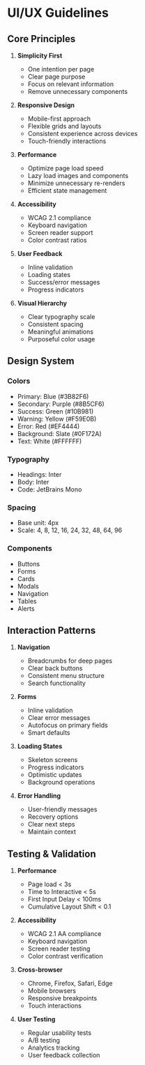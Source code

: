 # UI/UX Guidelines

## Core Principles

1. **Simplicity First**
   - One intention per page
   - Clear page purpose
   - Focus on relevant information
   - Remove unnecessary components

2. **Responsive Design**
   - Mobile-first approach
   - Flexible grids and layouts
   - Consistent experience across devices
   - Touch-friendly interactions

3. **Performance**
   - Optimize page load speed
   - Lazy load images and components
   - Minimize unnecessary re-renders
   - Efficient state management

4. **Accessibility**
   - WCAG 2.1 compliance
   - Keyboard navigation
   - Screen reader support
   - Color contrast ratios

5. **User Feedback**
   - Inline validation
   - Loading states
   - Success/error messages
   - Progress indicators

6. **Visual Hierarchy**
   - Clear typography scale
   - Consistent spacing
   - Meaningful animations
   - Purposeful color usage

## Design System

### Colors
- Primary: Blue (#3B82F6)
- Secondary: Purple (#8B5CF6)
- Success: Green (#10B981)
- Warning: Yellow (#F59E0B)
- Error: Red (#EF4444)
- Background: Slate (#0F172A)
- Text: White (#FFFFFF)

### Typography
- Headings: Inter
- Body: Inter
- Code: JetBrains Mono

### Spacing
- Base unit: 4px
- Scale: 4, 8, 12, 16, 24, 32, 48, 64, 96

### Components
- Buttons
- Forms
- Cards
- Modals
- Navigation
- Tables
- Alerts

## Interaction Patterns

1. **Navigation**
   - Breadcrumbs for deep pages
   - Clear back buttons
   - Consistent menu structure
   - Search functionality

2. **Forms**
   - Inline validation
   - Clear error messages
   - Autofocus on primary fields
   - Smart defaults

3. **Loading States**
   - Skeleton screens
   - Progress indicators
   - Optimistic updates
   - Background operations

4. **Error Handling**
   - User-friendly messages
   - Recovery options
   - Clear next steps
   - Maintain context

## Testing & Validation

1. **Performance**
   - Page load < 3s
   - Time to Interactive < 5s
   - First Input Delay < 100ms
   - Cumulative Layout Shift < 0.1

2. **Accessibility**
   - WCAG 2.1 AA compliance
   - Keyboard navigation
   - Screen reader testing
   - Color contrast verification

3. **Cross-browser**
   - Chrome, Firefox, Safari, Edge
   - Mobile browsers
   - Responsive breakpoints
   - Touch interactions

4. **User Testing**
   - Regular usability tests
   - A/B testing
   - Analytics tracking
   - User feedback collection 